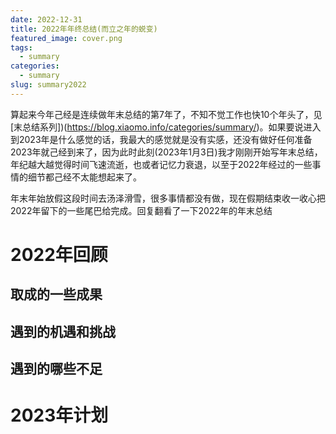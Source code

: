 ```yaml
---
date: 2022-12-31
title: 2022年年终总结(而立之年的蜕变)
featured_image: cover.png
tags:
  - summary
categories:
  - summary
slug: summary2022
---
```

算起来今年己经是连续做年末总结的第7年了，不知不觉工作也快10个年头了，见[末总结系列])(https://blog.xiaomo.info/categories/summary/)。如果要说进入到2023年是什么感觉的话，我最大的感觉就是没有实感，还没有做好任何准备2023年就己经到来了，因为此时此刻(2023年1月3日)我才刚刚开始写年末总结，年纪越大越觉得时间飞速流逝，也或者记忆力衰退，以至于2022年经过的一些事情的细节都己经不太能想起来了。

<!-- more -->

年末年始放假这段时间去汤泽滑雪，很多事情都没有做，现在假期结束收一收心把2022年留下的一些尾巴给完成。回复翻看了一下2022年的年末总结

# 2022年回顾

## 取成的一些成果

## 遇到的机遇和挑战

## 遇到的哪些不足

# 2023年计划
